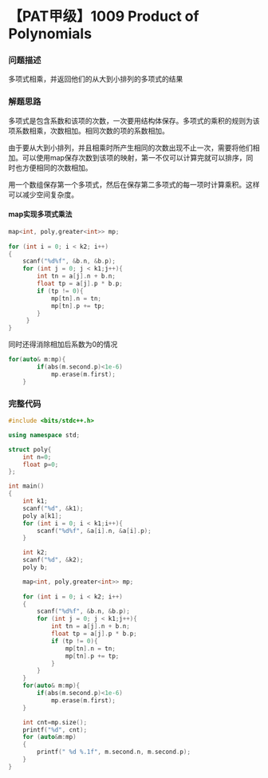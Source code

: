 # 【PAT甲级】**1009 Product of Polynomials**

### 问题描述

多项式相乘，并返回他们的从大到小排列的多项式的结果

### 解题思路

多项式是包含系数和该项的次数，一次要用结构体保存。多项式的乘积的规则为该项系数相乘，次数相加。相同次数的项的系数相加。

由于要从大到小排列，并且相乘时所产生相同的次数出现不止一次，需要将他们相加。可以使用map保存次数到该项的映射，第一不仅可以计算完就可以排序，同时也方便相同的次数相加。

用一个数组保存第一个多项式，然后在保存第二多项式的每一项时计算乘积。这样可以减少空间复杂度。

#### map实现多项式乘法

```cpp
map<int, poly,greater<int>> mp;
  
for (int i = 0; i < k2; i++)
{
    scanf("%d%f", &b.n, &b.p);
	for (int j = 0; j < k1;j++){
		int tn = a[j].n + b.n;
		float tp = a[j].p * b.p;
		if (tp != 0){
            mp[tn].n = tn;
            mp[tn].p += tp;
        }
     }
}

```

同时还得消除相加后系数为0的情况

```cpp
for(auto& m:mp){
        if(abs(m.second.p)<1e-6)
            mp.erase(m.first);
    }
```

### 完整代码

```cpp
#include <bits/stdc++.h>

using namespace std;

struct poly{
	int n=0;
	float p=0;
};

int main()
{
	int k1;
	scanf("%d", &k1);
	poly a[k1];
	for (int i = 0; i < k1;i++){
		scanf("%d%f", &a[i].n, &a[i].p);
	}

	int k2;
	scanf("%d", &k2);
	poly b;

    map<int, poly,greater<int>> mp;
  
	for (int i = 0; i < k2; i++)
	{
		scanf("%d%f", &b.n, &b.p);
		for (int j = 0; j < k1;j++){
			int tn = a[j].n + b.n;
			float tp = a[j].p * b.p;
			if (tp != 0){
                mp[tn].n = tn;
                mp[tn].p += tp;
            }
		}
	}
    for(auto& m:mp){
        if(abs(m.second.p)<1e-6)
            mp.erase(m.first);
    }

    int cnt=mp.size();
	printf("%d", cnt);
	for (auto&m:mp)
	{
		printf(" %d %.1f", m.second.n, m.second.p);
	}
}
```
